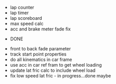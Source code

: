 
- lap counter
- lap timer
- lap scoreboard
- max speed calc
- acc and brake meter fade fix


* DONE
- front to back fade parameter
- track start point properties
- do all kinematics in car frame
- use acc in car ref fram to get wheel loading
- update lat fric calc to include wheel load 
- fix low speed lat fric - in progress...done maybe